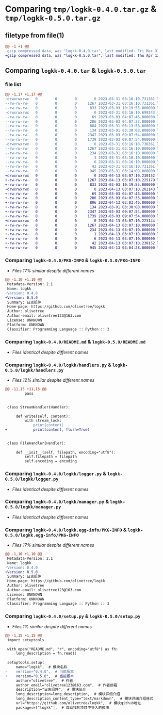 # Comparing `tmp/logkk-0.4.0.tar.gz` & `tmp/logkk-0.5.0.tar.gz`

## filetype from file(1)

```diff
@@ -1 +1 @@
-gzip compressed data, was "logkk-0.4.0.tar", last modified: Fri Mar 31 03:16:10 2023, max compression
+gzip compressed data, was "logkk-0.5.0.tar", last modified: Thu Apr 13 03:07:10 2023, max compression
```

## Comparing `logkk-0.4.0.tar` & `logkk-0.5.0.tar`

### file list

```diff
@@ -1,17 +1,17 @@
-drwxrwxrwx   0        0        0        0 2023-03-31 03:16:10.731361 logkk-0.4.0/
--rw-rw-rw-   0        0        0     1267 2023-03-31 03:16:10.731361 logkk-0.4.0/PKG-INFO
--rw-rw-rw-   0        0        0      833 2023-03-03 10:19:55.000000 logkk-0.4.0/README.md
-drwxrwxrwx   0        0        0        0 2023-03-31 03:16:10.699343 logkk-0.4.0/logkk/
--rw-rw-rw-   0        0        0       69 2023-03-03 04:07:46.000000 logkk-0.4.0/logkk/__init__.py
--rw-rw-rw-   0        0        0      206 2023-03-03 04:07:33.000000 logkk-0.4.0/logkk/errors.py
--rw-rw-rw-   0        0        0      884 2023-03-31 03:13:58.000000 logkk-0.4.0/logkk/handlers.py
--rw-rw-rw-   0        0        0      134 2023-03-01 03:30:08.000000 logkk-0.4.0/logkk/level.py
--rw-rw-rw-   0        0        0     2347 2023-03-03 09:07:54.000000 logkk-0.4.0/logkk/logger.py
--rw-rw-rw-   0        0        0     1739 2023-03-03 09:07:54.000000 logkk-0.4.0/logkk/manager.py
-drwxrwxrwx   0        0        0        0 2023-03-31 03:16:10.730361 logkk-0.4.0/logkk.egg-info/
--rw-rw-rw-   0        0        0     1267 2023-03-31 03:16:10.000000 logkk-0.4.0/logkk.egg-info/PKG-INFO
--rw-rw-rw-   0        0        0      234 2023-03-31 03:16:10.000000 logkk-0.4.0/logkk.egg-info/SOURCES.txt
--rw-rw-rw-   0        0        0        1 2023-03-31 03:16:10.000000 logkk-0.4.0/logkk.egg-info/dependency_links.txt
--rw-rw-rw-   0        0        0        6 2023-03-31 03:16:10.000000 logkk-0.4.0/logkk.egg-info/top_level.txt
--rw-rw-rw-   0        0        0       42 2023-03-31 03:16:10.731361 logkk-0.4.0/setup.cfg
--rw-rw-rw-   0        0        0      945 2023-03-31 03:14:09.000000 logkk-0.4.0/setup.py
+drwxrwxrwx   0        0        0        0 2023-04-13 03:07:10.230152 logkk-0.5.0/
+-rw-rw-rw-   0        0        0     1267 2023-04-13 03:07:10.225179 logkk-0.5.0/PKG-INFO
+-rw-rw-rw-   0        0        0      833 2023-03-03 10:19:55.000000 logkk-0.5.0/README.md
+drwxrwxrwx   0        0        0        0 2023-04-13 03:07:10.202143 logkk-0.5.0/logkk/
+-rw-rw-rw-   0        0        0       69 2023-03-03 04:07:46.000000 logkk-0.5.0/logkk/__init__.py
+-rw-rw-rw-   0        0        0      206 2023-03-03 04:07:33.000000 logkk-0.5.0/logkk/errors.py
+-rw-rw-rw-   0        0        0      896 2023-04-13 03:03:46.000000 logkk-0.5.0/logkk/handlers.py
+-rw-rw-rw-   0        0        0      134 2023-03-01 03:30:08.000000 logkk-0.5.0/logkk/level.py
+-rw-rw-rw-   0        0        0     2347 2023-03-03 09:07:54.000000 logkk-0.5.0/logkk/logger.py
+-rw-rw-rw-   0        0        0     1739 2023-03-03 09:07:54.000000 logkk-0.5.0/logkk/manager.py
+drwxrwxrwx   0        0        0        0 2023-04-13 03:07:10.223144 logkk-0.5.0/logkk.egg-info/
+-rw-rw-rw-   0        0        0     1267 2023-04-13 03:07:10.000000 logkk-0.5.0/logkk.egg-info/PKG-INFO
+-rw-rw-rw-   0        0        0      234 2023-04-13 03:07:10.000000 logkk-0.5.0/logkk.egg-info/SOURCES.txt
+-rw-rw-rw-   0        0        0        1 2023-04-13 03:07:10.000000 logkk-0.5.0/logkk.egg-info/dependency_links.txt
+-rw-rw-rw-   0        0        0        6 2023-04-13 03:07:10.000000 logkk-0.5.0/logkk.egg-info/top_level.txt
+-rw-rw-rw-   0        0        0       42 2023-04-13 03:07:10.230152 logkk-0.5.0/setup.cfg
+-rw-rw-rw-   0        0        0      945 2023-04-13 03:04:28.000000 logkk-0.5.0/setup.py
```

### Comparing `logkk-0.4.0/PKG-INFO` & `logkk-0.5.0/PKG-INFO`

 * *Files 17% similar despite different names*

```diff
@@ -1,10 +1,10 @@
 Metadata-Version: 2.1
 Name: logkk
-Version: 0.4.0
+Version: 0.5.0
 Summary: 日志组件
 Home-page: https://github.com/olivetree/logkk
 Author: olivetree
 Author-email: olivetree123@163.com
 License: UNKNOWN
 Platform: UNKNOWN
 Classifier: Programming Language :: Python :: 3
```

### Comparing `logkk-0.4.0/README.md` & `logkk-0.5.0/README.md`

 * *Files identical despite different names*

### Comparing `logkk-0.4.0/logkk/handlers.py` & `logkk-0.5.0/logkk/handlers.py`

 * *Files 12% similar despite different names*

```diff
@@ -11,15 +11,15 @@
         pass
 
 
 class StreamHandler(Handler):
 
     def write(self, content):
         with stream_lock:
-            print(content)
+            print(content, flush=True)
 
 
 class FileHandler(Handler):
 
     def __init__(self, filepath, encoding="utf8"):
         self.filepath = filepath
         self.encoding = encoding
```

### Comparing `logkk-0.4.0/logkk/logger.py` & `logkk-0.5.0/logkk/logger.py`

 * *Files identical despite different names*

### Comparing `logkk-0.4.0/logkk/manager.py` & `logkk-0.5.0/logkk/manager.py`

 * *Files identical despite different names*

### Comparing `logkk-0.4.0/logkk.egg-info/PKG-INFO` & `logkk-0.5.0/logkk.egg-info/PKG-INFO`

 * *Files 17% similar despite different names*

```diff
@@ -1,10 +1,10 @@
 Metadata-Version: 2.1
 Name: logkk
-Version: 0.4.0
+Version: 0.5.0
 Summary: 日志组件
 Home-page: https://github.com/olivetree/logkk
 Author: olivetree
 Author-email: olivetree123@163.com
 License: UNKNOWN
 Platform: UNKNOWN
 Classifier: Programming Language :: Python :: 3
```

### Comparing `logkk-0.4.0/setup.py` & `logkk-0.5.0/setup.py`

 * *Files 1% similar despite different names*

```diff
@@ -1,15 +1,15 @@
 import setuptools
 
 with open("README.md", "r", encoding="utf8") as fh:
     long_description = fh.read()
 
 setuptools.setup(
     name="logkk",  # 模块名称
-    version="0.4.0",  # 当前版本
+    version="0.5.0",  # 当前版本
     author="olivetree",  # 作者
     author_email="olivetree123@163.com",  # 作者邮箱
     description="日志组件",  # 模块简介
     long_description=long_description,  # 模块详细介绍
     long_description_content_type="text/markdown",  # 模块详细介绍格式
     url="https://github.com/olivetree/logkk",  # 模块github地址
     packages=["logkk"],  # 自动找到项目中导入的模块
```

